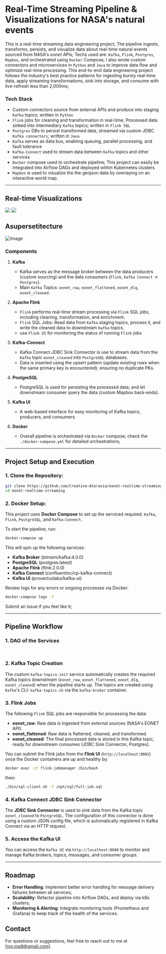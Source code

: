 # **Real-Time Streaming Pipeline & Visualizations for NASA's natural events**

This is a real-time streaming data engineering project; The pipeline ingests, transforms, persists, and visualize data about real-time natural events sourced from NASA's *eonet* APIs; Techs used are: `Kafka`, `Flink`, `Postgres`, `Mapbox`, and orchestrated using `Docker` Compose; I also wrote custom connectors and microservices in `Python` and `Java` to improve data flow and optimize real-time processing. This end-to-end data engineering project follows the industry's best practice patterns for ingesting *bursty* real-time data, apply streaming transformations, sink into storage, and consume with live-refresh less than 2,000ms;

### **Tech Stack**

* Custom connectors source from external APIs and produce into staging `Kafka` topics; written in `Python`
* `Flink` jobs for cleaning and transformation in real-time; Processed data sinked into intermediary `Kafka` topics; written in `Flink SQL`
* `Postgres` DBs to persist transformed data, streamed via custom JDBC `Kafka connectors`; written in `Java`
* `Kafka` serves as data bus, enabling queuing, parallel processing, and fault tolerance
* `Kafka-Connect` used to stream data between `Kafka` topics and other services
* `Docker` compose used to orchestrate pipeline; This project can easily be integrated into Airflow DAGs and deployed within Kubernetes clusters
* `Mapbox` is used to visualize the the geojson data by overlaying on an interactive world map.

---

## Real-time Visualizations

<img src="superset/Dash_1.png"/>

<img src="superset/Dash_2.png"/>

## **Asupersetitecture**

![Image](https://github.com/Creative-Ataraxia/Creative-Ataraxia/blob/main/img/4.%20real-time%20analytics%20v3.png)

### **Components**

1. **Kafka**
   * Kafka serves as the message broker between the data producers (custom sourcing) and the data consumers (`Flink`, `Kafka Connect` -> `Postgres`).
   * Main `Kafka` Topics: `eonet_raw`, `eonet_flattened`, `eonet_dlq`, `eonet_cleaned`.

2. **Apache Flink**
   * `Flink` performs real-time stream processing via `Flink` SQL jobs, including cleaning, transformation, and enrichment.
   * `Flink` SQL Jobs: Read data from `Kafka` staging topics, process it, and write the cleaned data to downstream `Kafka` topics.
   * use `Flink UI` for monitoring the status of running `Flink` jobs

3. **Kafka-Connect**
   * Kafka Connect JDBC Sink Connector is use to stream data from the `Kafka` topic `eonet_cleaned` into `PostgreSQL` databases.
   * Data is inserted using the upsert pattern (update existing rows when the same primary key is encountered); ensuring no duplicate PKs.

4. **PostgreSQL**
   * PostgreSQL is used for persisting the processed data; and let downstream consumer query the data (custom Mapbox back-ends).

5. **Kafka UI**
   * A web-based interface for easy monitoring of Kafka topics, producers, and consumers.

6. **Docker**
   * Overall pipeline is orchestrated via `Docker` compose; check the `./docker-compose.yml` for detailed orchestrations;

---

## **Project Setup and Execution**

### **1. Clone the Repository:**

```bash
git clone https://github.com/Creative-Ataraxia/eonet-realtime-streaming.git
cd eonet-realtime-streaming
```

### **2. Docker Setup:**

This project uses **Docker Compose** to set up the serviced required: `Kafka`, `Flink`, `PostgreSQL`, and `Kafka-Connect`.

To start the pipeline, run:

```bash
docker-compose up
```

This will spin up the following services:

* **Kafka Broker** (bitnami/kafka:4.0.0)
* **PostgreSQL** (postgres\:latest)
* **Apache Flink** (flink:2.0.0)
* **Kafka Connect** (confluentinc/cp-kafka-connect)
* **Kafka UI** (provectuslabs/kafka-ui)

Review logs for any errors or ongoing processes via Docker:

```bash
docker-compose logs -f
```

Submit an issue if you feel like it;

---

## **Pipeline Workflow**

### **1. DAG of the Services**

```ascii


```

### **2. Kafka Topic Creation**

The custom `kafka-topics-init` service automatically creates the required Kafka topics downstream (`eonet_raw`, `eonet_flattened`, `eonet_dlq`, `eonet_cleaned`) when the pipeline starts up. The topics are created using `Kafka`'s CLI: `kafka-topics.sh` via the `kafka-broker` container.

### **3. Flink Jobs**

The following `Flink` SQL jobs are responsible for processing the data:

* **eonet\_raw**: Raw data is ingested from external sources (NASA's EONET API).
* **eonet\_flattened**: Raw data is flattened, cleaned, and transformed.
* **eonet\_cleaned**: The final processed data is stored in this Kafka topic, ready for downstream consumes (JDBC Sink Connector, Postgres).

You can submit the Flink jobs from the **Flink UI** (`http://localhost:8081`) once the Docker containers are up and healthy by:
   ```bash
   docker exec -it flink-jobmanager /bin/bash
   ```
   then:
   ```bash
   ./bin/sql-client.sh -f /opt/sql/full-job.sql
   ```

### **4. Kafka Connect JDBC Sink Connector**

The **JDBC Sink Connector** is used to sink data from the Kafka topic `eonet_cleaned` to `PostgreSQL`. The configuration of this connector is done using a custom JSON config file, which is automatically registered in Kafka Connect via an HTTP request.

### **5. Access the Kafka UI**

You can access the `Kafka UI` via `http://localhost:8080` to monitor and manage Kafka brokers, topics, messages, and consumer groups.

---

## **Roadmap**

* **Error Handling**: Implement better error handling for message delivery failures between all services;
* **Scalability**: Refactor pipeline into Airflow DAGs, and deploy via k8s clusters;
* **Monitoring & Alerting**: Integrate monitoring tools (Prometheus and Grafana) to keep track of the health of the services.

## **Contact**

For questions or suggestions, feel free to reach out to me at \[roy.ma9@gmail.com].
